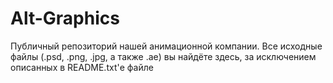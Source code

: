 # Alt-Graphics
Публичный репозиторий нашей анимационной компании. Все исходные файлы (.psd, .png, .jpg, а также .ae) вы найдёте здесь, за исключением описанных в README.txt'е файле
